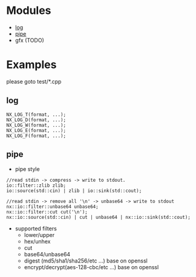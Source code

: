 # Modules
- [log](#log)
- [pipe](#pipe (crypto/digest/base64/hex))
- gfx (TODO)

# Examples
please goto test/*.cpp

## log
````
NX_LOG_T(format, ...);
NX_LOG_D(format, ...);
NX_LOG_W(format, ...);
NX_LOG_E(format, ...);
NX_LOG_F(format, ...);
````
## pipe
- pipe style
````
//read stdin -> compress -> write to stdout.
io::filter::zlib zlib;
io::source(std::cin) | zlib | io::sink(std::cout);

//read stdin -> remove all '\n' -> unbase64 -> write to stdout
nx::io::filter::unbase64 unbase64;
nx::io::filter::cut cut('\n');
nx::io::source(std::cin) | cut | unbase64 | nx::io::sink(std::cout);

````
- supported filters
    - lower/upper
    - hex/unhex
    - cut
    - base64/unbase64
    - digest (md5/sha1/sha256/etc ...) base on openssl
    - encrypt/decrypt(aes-128-cbc/etc ...) base on openssl 

